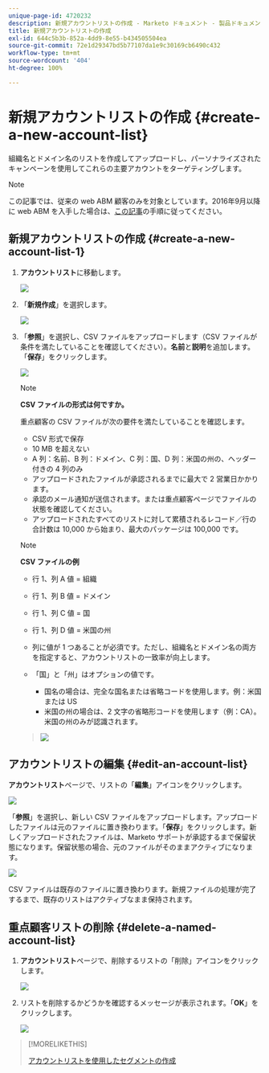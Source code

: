 ```yaml
---
unique-page-id: 4720232
description: 新規アカウントリストの作成 - Marketo ドキュメント - 製品ドキュメント
title: 新規アカウントリストの作成
exl-id: 644c5b3b-852a-4dd9-8e55-b434505504ea
source-git-commit: 72e1d29347bd5b77107da1e9c30169cb6490c432
workflow-type: tm+mt
source-wordcount: '404'
ht-degree: 100%

---
```


# 新規アカウントリストの作成 {#create-a-new-account-list}

組織名とドメイン名のリストを作成してアップロードし、パーソナライズされたキャンペーンを使用してこれらの主要アカウントをターゲティングします。

>[!NOTE]
>
>この記事では、従来の web ABM 顧客のみを対象としています。2016年9月以降に web ABM を入手した場合は、[この記事](https://docs.marketo.com/display/DOCS/Account+Lists#AccountLists-CreateaNewAccountList)の手順に従ってください。

## 新規アカウントリストの作成 {#create-a-new-account-list-1}

1. **アカウントリスト**&#x200B;に移動します。

   ![](assets/dropdown-account-lists-hand.jpg)

1. 「**新規作成**」を選択します。

   ![](assets/create-new-account-list-hand.jpg)

1. 「**参照**」を選択し、CSV ファイルをアップロードします（CSV ファイルが条件を満たしていることを確認してください）。**名前**&#x200B;と&#x200B;**説明**&#x200B;を追加します。「**保存**」をクリックします。

   ![](assets/create-account-list-hands.jpg)

   >[!NOTE]
   >
   >**CSV ファイルの形式は何ですか。**
   >
   >重点顧客の CSV ファイルが次の要件を満たしていることを確認します。
   >
   >* CSV 形式で保存
   >* 10 MB を超えない
   >* A 列：名前、B 列：ドメイン、C 列：国、D 列：米国の州の、ヘッダー付きの 4 列のみ
   >* アップロードされたファイルが承認されるまでに最大で 2 営業日かかります。
   >* 承認のメール通知が送信されます。または重点顧客ページでファイルの状態を確認してください。
   >* アップロードされたすべてのリストに対して累積されるレコード／行の合計数は 10,000 から始まり、最大のパッケージは 100,000 です。


   >[!NOTE]
   >
   >**CSV ファイルの例**
   >
   >* 行 1、列 A 値 = 組織
   >* 行 1、列 B 値 = ドメイン
   >* 行 1、列 C 値 = 国
   >* 行 1、列 D 値 = 米国の州
   >* 列に値が 1 つあることが必須です。ただし、組織名とドメイン名の両方を指定すると、アカウントリストの一致率が向上します。
   >* 「国」と「州」はオプションの値です。
      >
      >   * 国名の場合は、完全な国名または省略コードを使用します。例：米国または US
      >   * 米国の州の場合は、2 文字の省略形コードを使用します（例：CA）。米国の州のみが認識されます。

   >
   >![](assets/image2015-2-25-12-3a19-3a10.png)

## アカウントリストの編集 {#edit-an-account-list}

**アカウントリスト**&#x200B;ページで、リストの「**編集**」アイコンをクリックします。

![](assets/create-new-account-list-edit.jpg)

「**参照**」を選択し、新しい CSV ファイルをアップロードします。アップロードしたファイルは元のファイルに置き換わります。「**保存**」をクリックします。新しくアップロードされたファイルは、Marketo サポートが承認するまで保留状態になります。保留状態の場合、元のファイルがそのままアクティブになります。

![](assets/set-account-list-edit-hands.jpg)

CSV ファイルは既存のファイルに置き換わります。新規ファイルの処理が完了するまで、既存のリストはアクティブなまま保持されます。

## 重点顧客リストの削除 {#delete-a-named-account-list}

1. **アカウントリスト**&#x200B;ページで、削除するリストの「削除」アイコンをクリックします。

   ![](assets/create-new-account-list-delete.jpg)

1. リストを削除するかどうかを確認するメッセージが表示されます。「**OK**」をクリックします。

   ![](assets/delete-notification-hand.jpg)

>[!MORELIKETHIS]
>
>[アカウントリストを使用したセグメントの作成](/help/marketo/product-docs/web-personalization/account-based-web-marketing/create-a-segment-using-an-account-list.md)
